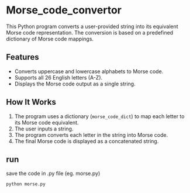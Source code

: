 # Morse_code_convertor
This Python program converts a user-provided string into its equivalent Morse code representation. The conversion is based on a predefined dictionary of Morse code mappings.

## Features

- Converts uppercase and lowercase alphabets to Morse code.
- Supports all 26 English letters (A-Z).
- Displays the Morse code output as a single string.

## How It Works

1. The program uses a dictionary (`morse_code_dict`) to map each letter to its Morse code equivalent.
2. The user inputs a string.
3. The program converts each letter in the string into Morse code.
4. The final Morse code is displayed as a concatenated string.

## run
save the code in .py file (eg. morse.py)
```bash
python morse.py
```
